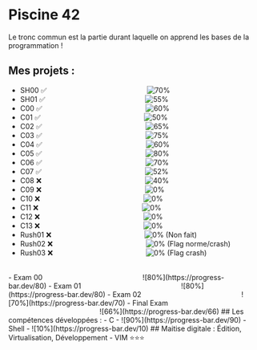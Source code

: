 # Piscine 42
Le tronc commun est la partie durant laquelle on apprend les bases de la programmation !
## Mes projets :
- SH00 :white_check_mark: &emsp;&emsp;&emsp;&emsp;&emsp;&emsp;&emsp;&emsp;&emsp;&emsp;&emsp;&emsp;&emsp;&emsp;![70%](https://progress-bar.dev/70)
- SH01 :white_check_mark: &emsp;&emsp;&emsp;&emsp;&emsp;&emsp;&emsp;&emsp;&emsp;&emsp;&emsp;&emsp;&emsp;&emsp;![55%](https://progress-bar.dev/55)
- C00 :white_check_mark: &emsp;&emsp;&emsp;&emsp;&emsp;&emsp;&emsp;&emsp;&emsp;&emsp;&emsp;&emsp;&emsp;&emsp;&ensp;![60%](https://progress-bar.dev/60)
- C01 :white_check_mark: &emsp;&emsp;&emsp;&emsp;&emsp;&emsp;&emsp;&emsp;&emsp;&emsp;&emsp;&emsp;&emsp;&emsp;&ensp;![50%](https://progress-bar.dev/50)
- C02 :white_check_mark: &emsp;&emsp;&emsp;&emsp;&emsp;&emsp;&emsp;&emsp;&emsp;&emsp;&emsp;&emsp;&emsp;&emsp;&ensp;![65%](https://progress-bar.dev/65)
- C03 :white_check_mark: &emsp;&emsp;&emsp;&emsp;&emsp;&emsp;&emsp;&emsp;&emsp;&emsp;&emsp;&emsp;&emsp;&emsp;&ensp;![75%](https://progress-bar.dev/75)
- C04 :white_check_mark: &emsp;&emsp;&emsp;&emsp;&emsp;&emsp;&emsp;&emsp;&emsp;&emsp;&emsp;&emsp;&emsp;&emsp;&ensp;![60%](https://progress-bar.dev/60)
- C05 :white_check_mark: &emsp;&emsp;&emsp;&emsp;&emsp;&emsp;&emsp;&emsp;&emsp;&emsp;&emsp;&emsp;&emsp;&emsp;&ensp;![80%](https://progress-bar.dev/80)
- C06 :white_check_mark: &emsp;&emsp;&emsp;&emsp;&emsp;&emsp;&emsp;&emsp;&emsp;&emsp;&emsp;&emsp;&emsp;&emsp;&ensp;![70%](https://progress-bar.dev/70)
- C07 :white_check_mark: &emsp;&emsp;&emsp;&emsp;&emsp;&emsp;&emsp;&emsp;&emsp;&emsp;&emsp;&emsp;&emsp;&emsp;&ensp;![52%](https://progress-bar.dev/52)
- C08 :x: &emsp;&emsp;&emsp;&emsp;&emsp;&emsp;&emsp;&emsp;&emsp;&emsp;&emsp;&emsp;&emsp;&emsp;&ensp;![40%](https://progress-bar.dev/40)
- C09 :x: &emsp;&emsp;&emsp;&emsp;&emsp;&emsp;&emsp;&emsp;&emsp;&emsp;&emsp;&emsp;&emsp;&emsp;&ensp;![0%](https://progress-bar.dev/0)
- C10 :x: &emsp;&emsp;&emsp;&emsp;&emsp;&emsp;&emsp;&emsp;&emsp;&emsp;&emsp;&emsp;&emsp;&emsp;&ensp;![0%](https://progress-bar.dev/0)
- C11 :x: &emsp;&emsp;&emsp;&emsp;&emsp;&emsp;&emsp;&emsp;&emsp;&emsp;&emsp;&emsp;&emsp;&emsp;&ensp;![0%](https://progress-bar.dev/0)
- C12 :x: &emsp;&emsp;&emsp;&emsp;&emsp;&emsp;&emsp;&emsp;&emsp;&emsp;&emsp;&emsp;&emsp;&emsp;&ensp;![0%](https://progress-bar.dev/0)
- C13 :x: &emsp;&emsp;&emsp;&emsp;&emsp;&emsp;&emsp;&emsp;&emsp;&emsp;&emsp;&emsp;&emsp;&emsp;&ensp;![0%](https://progress-bar.dev/0)
- Rush01 :x: &emsp;&emsp;&emsp;&emsp;&emsp;&emsp;&emsp;&emsp;&emsp;&emsp;&emsp;&emsp;&emsp;![0%](https://progress-bar.dev/0) (Non fait)
- Rush02 :x: &emsp;&emsp;&emsp;&emsp;&emsp;&emsp;&emsp;&emsp;&emsp;&emsp;&emsp;&emsp;&emsp;![0%](https://progress-bar.dev/0) (Flag norme/crash)
- Rush03 :x: &emsp;&emsp;&emsp;&emsp;&emsp;&emsp;&emsp;&emsp;&emsp;&emsp;&emsp;&emsp;&emsp;![0%](https://progress-bar.dev/0) (Flag crash)
<br>
- Exam 00 &emsp;&emsp;&emsp;&emsp;&emsp;&emsp;&emsp;&emsp;&emsp;&emsp;&emsp;&emsp;&emsp;&emsp;![80%](https://progress-bar.dev/80)
- Exam 01 &emsp;&emsp;&emsp;&emsp;&emsp;&emsp;&emsp;&emsp;&emsp;&emsp;&emsp;&emsp;&emsp;&emsp;![80%](https://progress-bar.dev/80)
- Exam 02 &emsp;&emsp;&emsp;&emsp;&emsp;&emsp;&emsp;&emsp;&emsp;&emsp;&emsp;&emsp;&emsp;&emsp;![70%](https://progress-bar.dev/70)
- Final Exam &emsp;&emsp;&emsp;&emsp;&emsp;&emsp;&emsp;&emsp;&emsp;&emsp;&emsp;&emsp;&emsp;![66%](https://progress-bar.dev/66)
## Les compétences développées :
- C
  - ![90%](https://progress-bar.dev/90)
- Shell
  - ![10%](https://progress-bar.dev/10)
## Maitise digitale : Édition, Virtualisation, Développement
- VIM         ⭐⭐⭐

